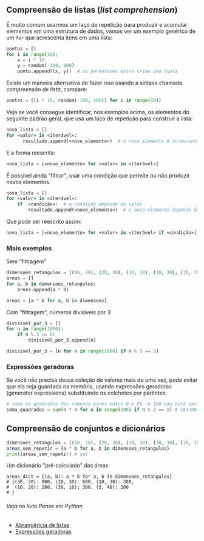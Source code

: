 ## Compreensão de listas (*list comprehension*)

É muito comum usarmos um laço de repetição para produzir e acumular elementos em uma estrutura de dados, vamos ver um exemplo genérico de um `for` que acrescenta itens em uma lista:

```python
pontos = []
for i in range(10):
    x = i * 10
    y = random(-100, 100)
    ponto.append((x, y))  # os parenteses extra criam uma tupla
```

Existe um maneira alternativa de fazer isso usando a sintaxe chamada *compreensão de lista*, compare:

```python
pontos = [(i * 10, random(-100, 100)) for i in range(10)]
```

Veja se você consegue identificar, nos exemplos acima, os elementos do seguinte padrão geral, que usa um laço de repetição para construir a lista: 

```python
nova_lista = []
for «valor» in «iterável»:
      resultado.append(«novo_elemento»)  # o novo elemento é acrescentado (podendo ou não depender do valor)
```

E a forma reescrita:

```python
nova_lista = [«novo_elemento» for «valor» in «iterável»]
```

É possível ainda "filtrar", usar uma condição que permite ou não produzir novos elementos.

```python
nova_lista = []
for «valor» in «iterável»:
    if  «condição»:  # a condição depende do valor
        resultado.append(«novo_elemento»)  # o novo elemento depende do valor
```
Que pode ser reescrito assim:

```python
nova_lista = [«novo_elemento» for «valor» in «iterável» if «condição»]
```

### Mais exemplos

Sem "filtragem"

```python
dimensoes_retangulos = [(10, 20), (20, 30), (10, 30), (30, 30), (30, 10)]
areas = []
for a, b in demensoes_retangulos:
    areas.append(a * b)

areas = [a * b for a, b in dimensoes]
```

Com "filtragem", números divisíveis por 3

```python
divisivel_por_3 = []
for n in range(1000):
    if n % 3 == 0:
        divisivel_por_3.append(n)

divisivel_por_3 = [n for n in range(1000) if n % 3 == 0]
```
### Expressões geradoras

Se você não precisa dessa coleção de valores mais de uma vez, pode evitar que ela seja guardada na memória, usando expressões geradoras (generator expressions) substituindo os colchetes por parêntes:

```python
# soma os quadrados dos números pares entre 0 e 98 (o 100 não está incluso).
soma_quadrados = sum(n * n for n in range(100) if n % 2 == 0) # 161700

```

## Compreensão de conjuntos e dicionários

```python
dimensoes_retangulos = [(10, 20), (20, 30), (10, 30), (30, 30), (30, 10), (5, 40)]
areas_sem_repetir = {a * b for a, b in dimensoes_retangulos}
print(areas_sem_repetir) # set
```

Um dicionário "pré-calculado" das áreas

```
areas_dict = {(a, b): a * b for a, b in dimensoes_retangulos}
# {(30, 30): 900, (20, 30): 600, (10, 30): 300,
#  (10, 20): 200, (30, 10): 300, (5, 40): 200
# }
```


###### Veja no livto Pense em Python

- [Abrangência de listas](https://github.com/villares/PensePython2e/blob/master/docs/19-extra.md#192---abrang%C3%AAncia-de-listas)
- [Expressões geradoras](https://github.com/villares/PensePython2e/blob/master/docs/19-extra.md#193---express%C3%B5es-geradoras)




